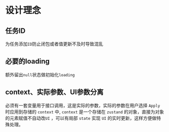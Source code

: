 # 设计理念

## 任务ID

为任务添加`ID`防止闭包或者值更新不及时导致混乱



## 必要的loading

额外留出`null`状态做初始化`loading`



## context、实际参数、UI参数分离

必须有一套变量用于接口调用，这是实际的参数，实际的参数在用户选择 `Apply` 时应用到存储的 `context` 中,  `context` 是一个存储在 `zustand` 的对象，直接为对象的元素赋值不自动改`UI` ，可以有局部 `state` 实现 `UI` 的实时更新，这样方便做特殊处理。